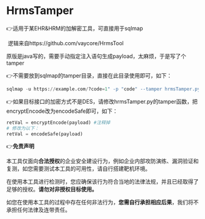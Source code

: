 # HrmsTamper
👉适用于某EHR&amp;HRM的加解密工具，可直接用于sqlmap

​	逻辑来自https://github.com/vaycore/HrmsTool

​	原版是java写的，需要手动指定注入语句生成payload，太麻烦，于是写了个tamper

👉不需要放到sqlmap的tamper目录，直接在此目录使用即可，如下：

```python
sqlmap -u https://example.com/?code=1" -p "code" --tamper hrmsTamper.py
```

👉如果目标接口的加密方式不是DES，请修改hrmsTamper.py的tamper函数，把encryptEncode改为encodeSafe即可，如下：

```python
retVal = encryptEncode(payload) #注释掉
# 修改为以下：
retVal = encodeSafe(payload)
```

👉**免责声明**

本工具仅面向**合法授权**的企业安全建设行为，例如企业内部攻防演练、漏洞验证和复测，如您需要测试本工具的可用性，请自行搭建靶机环境。

在使用本工具进行检测时，您应确保该行为符合当地的法律法规，并且已经取得了足够的授权。**请勿对非授权目标使用。**

如您在使用本工具的过程中存在任何非法行为，**您需自行承担相应后果**，我们将不承担任何法律及连带责任。
